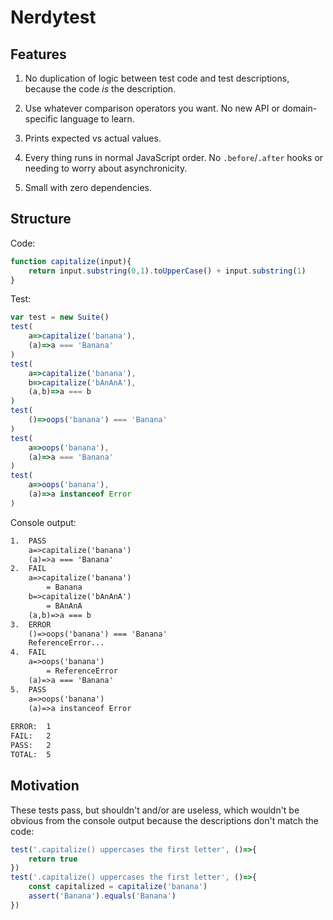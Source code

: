 # Nerdytest

## Features

1. No duplication of logic between test code and test descriptions, because the code _is_ the description.

2. Use whatever comparison operators you want. No new API or domain-specific language to learn.

3. Prints expected vs actual values.

4. Every thing runs in normal JavaScript order. No `.before`/`.after` hooks or needing to worry about asynchronicity.

5. Small with zero dependencies.

## Structure

Code: 

```js
function capitalize(input){
	return input.substring(0,1).toUpperCase() + input.substring(1)
}
```

Test:

```js
var test = new Suite()
test(
	a=>capitalize('banana'),
	(a)=>a === 'Banana'
)
test(
	a=>capitalize('banana'),
	b=>capitalize('bAnAnA'),
	(a,b)=>a === b
)
test(
	()=>oops('banana') === 'Banana'
)
test(
	a=>oops('banana'),
	(a)=>a === 'Banana'
)
test(
	a=>oops('banana'),
	(a)=>a instanceof Error
)
```

Console output:

```txt
1.	PASS
	a=>capitalize('banana')
	(a)=>a === 'Banana'
2.	FAIL
	a=>capitalize('banana')
		= Banana
	b=>capitalize('bAnAnA')
		= BAnAnA
	(a,b)=>a === b
3.	ERROR
	()=>oops('banana') === 'Banana'
	ReferenceError...
4.	FAIL
	a=>oops('banana')
		= ReferenceError
	(a)=>a === 'Banana'
5.	PASS
	a=>oops('banana')
	(a)=>a instanceof Error
	
ERROR:	1
FAIL:	2
PASS:	2
TOTAL:	5
```

## Motivation

These tests pass, but shouldn't and/or are useless, which wouldn't be obvious from the console output because the descriptions don't match the code:

```js
test('.capitalize() uppercases the first letter', ()=>{
	return true
})
test('.capitalize() uppercases the first letter', ()=>{
	const capitalized = capitalize('banana')
	assert('Banana').equals('Banana')
})
```